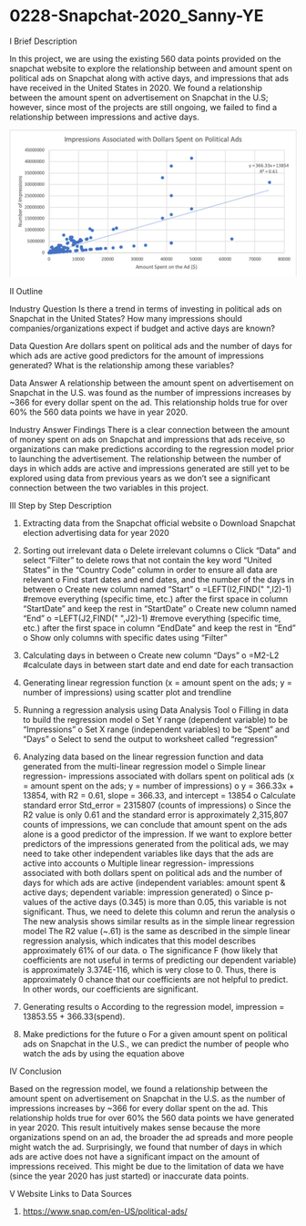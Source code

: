 # 0228-Snapchat-2020_Sanny-YE

I  Brief Description 

In this project, we are using the existing 560 data points provided on the snapchat website to explore the relationship between and amount spent on political ads on Snapchat along with active days, and impressions that ads have received in the United States in 2020. We found a relationship between the amount spent on advertisement on Snapchat in the U.S; however, since most of the projects are still ongoing, we failed to find a relationship between impressions and active days. 

![image](Picture1.png)

II  Outline 

Industry Question
Is there a trend in terms of investing in political ads on Snapchat in the United States? How many impressions should companies/organizations expect if budget and active days are known?

Data Question 
Are dollars spent on political ads and the number of days for which ads are active good predictors for the amount of impressions generated? What is the relationship among these variables?

Data Answer
A relationship between the amount spent on advertisement on Snapchat in the U.S. was found as the number of impressions increases by ~366 for every dollar spent on the ad. This relationship holds true for over 60% the 560 data points we have in year 2020.

Industry Answer Findings
There is a clear connection between the amount of money spent on ads on Snapchat and impressions that ads receive, so organizations can make predictions according to the regression model prior to launching the advertisement. The relationship between the number of days in which adds are active and impressions generated are still yet to be explored using data from previous years as we don’t see a significant connection between the two variables in this project.


III  Step by Step Description

1.	Extracting data from the Snapchat official website
o	Download Snapchat election advertising data for year 2020

2.	Sorting out irrelevant data 
o	Delete irrelevant columns 
o	Click “Data” and select “Filter” to delete rows that not contain the key word “United States” in the “Country Code” column in order to ensure all data are relevant
o	Find start dates and end dates, and the number of the days in between
o	Create new column named “Start”
o	=LEFT(I2,FIND(" ",I2)-1) #remove everything (specific time, etc.) after the first space in column “StartDate” and keep the rest in “StartDate”
o	Create new column named “End”
o	=LEFT(J2,FIND(" ",J2)-1) #remove everything (specific time, etc.) after the first space in column “EndDate” and keep the rest in “End”
o	Show only columns with specific dates using “Filter”

3.	Calculating days in between
o	Create new column “Days”
o	=M2-L2 #calculate days in between start date and end date for each transaction

4.	Generating linear regression function (x = amount spent on the ads; y = number of impressions) using scatter plot and trendline

5.	Running a regression analysis using Data Analysis Tool
o	Filling in data to build the regression model
o	Set Y range (dependent variable) to be “Impressions”
o	Set X range (independent variables) to be “Spent” and “Days”
o	Select to send the output to worksheet called “regression”

6.	Analyzing data based on the linear regression function and data generated from the multi-linear regression model
o	Simple linear regression- impressions associated with dollars spent on political ads (x = amount spent on the ads; y = number of impressions)
o	y = 366.33x + 13854, with R2 = 0.61, slope = 366.33, and intercept = 13854
o	Calculate standard error Std_error = 2315807 (counts of impressions)
o	Since the R2 value is only 0.61 and the standard error is approximately 2,315,807 counts of impressions, we can conclude that amount spent on the ads alone is a good predictor of the impression. If we want to explore better predictors of the impressions generated from the political ads, we may need to take other independent variables like days that the ads are active into accounts
o	Multiple linear regression- impressions associated with both dollars spent on political ads and the number of days for which ads are active (independent variables: amount spent & active days; dependent variable: impression generated)
o	Since p-values of the active days (0.345) is more than 0.05, this variable is not significant. Thus, we need to delete this column and rerun the analysis
o	The new analysis shows similar results as in the simple linear regression model
    The R2 value (~.61) is the same as described in the simple linear regression analysis, which indicates that this model describes approximately 61% of our data.
o	The significance F (how likely that coefficients are not useful in terms of predicting our dependent variable) is approximately 3.374E-116, which is very close to 0. Thus, there is approximately 0 chance that our coefficients are not helpful to predict. In other words, our coefficients are significant.

  7.	Generating results
o	According to the regression model, impression = 13853.55 + 366.33(spend).
8.	Make predictions for the future 
o	For a given amount spent on political ads on Snapchat in the U.S., we can predict the number of people who watch the ads by using the equation above


IV  Conclusion

Based on the regression model, we found a relationship between the amount spent on advertisement on Snapchat in the U.S. as the number of impressions increases by ~366 for every dollar spent on the ad. This relationship holds true for over 60% the 560 data points we have generated in year 2020. This result intuitively makes sense because the more organizations spend on an ad, the broader the ad spreads and more people might watch the ad. Surprisingly, we found that number of days in which ads are active does not have a significant impact on the amount of impressions received. This might be due to the limitation of data we have (since the year 2020 has just started) or inaccurate data points.


V  Website Links to Data Sources

1)	https://www.snap.com/en-US/political-ads/

